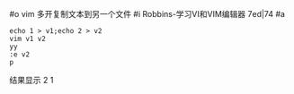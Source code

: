 #o
vim 多开复制文本到另一个文件
#i
Robbins-学习VI和VIM编辑器 7ed|74
#a
```
echo 1 > v1;echo 2 > v2
vim v1 v2
yy
:e v2
p
```
结果显示
2
1
